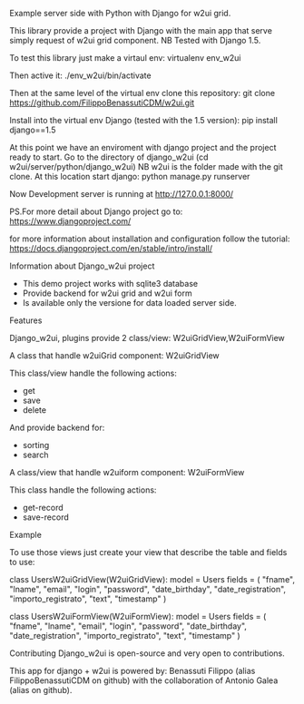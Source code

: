 Example server side with Python with Django for w2ui grid.

This library provide a project with Django with the main app that serve simply request of w2ui grid component.
NB Tested with Django 1.5.

To test this library just make a virtaul env:
virtualenv env_w2ui

Then active it:
./env_w2ui/bin/activate

Then at the same level of the virtual env clone this repository:
git clone https://github.com/FilippoBenassutiCDM/w2ui.git

Install into the virtual env Django (tested with the 1.5 version):
pip install django==1.5

At this point we have an enviroment with django project and the project ready to start.
Go to the directory of django_w2ui (cd w2ui/server/python/django_w2ui) NB w2ui is the folder made with the git clone.
At this location start django:
python manage.py runserver

Now Development server is running at http://127.0.0.1:8000/

PS.For more detail about Django project go to:
https://www.djangoproject.com/

for more information about installation and configuration follow the tutorial:
https://docs.djangoproject.com/en/stable/intro/install/

Information about Django_w2ui project

- This demo project works with sqlite3 database
- Provide backend for w2ui grid and w2ui form
- Is available only the versione for data loaded server side.


Features

Django_w2ui, plugins provide 2 class/view: W2uiGridView,W2uiFormView

A class that handle w2uiGrid component:
W2uiGridView

This class/view handle the following actions:
- get
- save
- delete

And provide backend for:
- sorting
- search

A class/view that handle w2uiform component:
W2uiFormView

This class handle the following actions:
- get-record
- save-record

Example

To use those views just create your view that describe the table and fields to use:

class UsersW2uiGridView(W2uiGridView):
    model = Users
    fields = (
            "fname",
            "lname",
            "email",
            "login",
            "password",
            "date_birthday",
            "date_registration",
            "importo_registrato",
            "text",
            "timestamp"
    )

class UsersW2uiFormView(W2uiFormView):
    model = Users
    fields = (
            "fname",
            "lname",
            "email",
            "login",
            "password",
            "date_birthday",
            "date_registration",
            "importo_registrato",
            "text",
            "timestamp"
    )




Contributing
Django_w2ui is open-source and very open to contributions.


This app for django + w2ui is powered by:
Benassuti Filippo (alias FilippoBenassutiCDM on github) with the collaboration of Antonio Galea (alias  on github).

